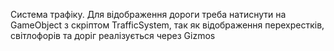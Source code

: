 Система трафіку. 
Для відображення дороги треба натиснути на GameObject з скріптом TrafficSystem, так як відображення перехрестків, світлофорів та доріг реалізується через Gizmos 
